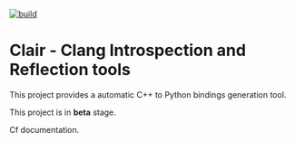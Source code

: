 [![build](https://github.com/TRIQS/clair/workflows/build/badge.svg)](https://github.com/TRIQS/clair/actions?query=workflow%3Abuild)

# Clair - **Cla**ng **I**ntrospection and **R**eflection tools

This project provides a automatic C++ to Python bindings generation tool.

This project is in **beta** stage.

Cf documentation.


